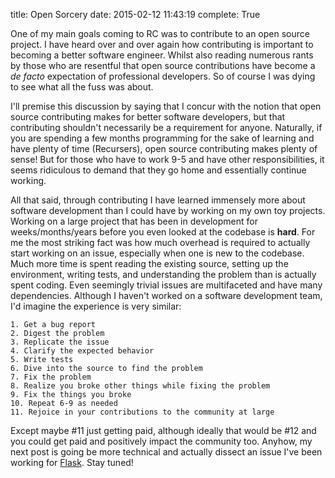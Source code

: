 title: Open Sorcery
date: 2015-02-12 11:43:19
complete: True

One of my main goals coming to RC was to contribute to an open source project. I have heard over and over again how contributing is important to becoming a better software engineer. Whilst also reading numerous rants by those who are resentful that open source contributions have become a *de facto* expectation of professional developers. So of course I was dying to see what all the fuss was about.

I'll premise this discussion by saying that I concur with the notion that open source contributing makes for better software developers, but that contributing shouldn't necessarily be a requirement for anyone. Naturally, if you are spending a few months programming for the sake of learning and have plenty of time (Recursers), open source contributing makes plenty of sense! But for those who have to work 9-5 and have other responsibilities, it seems ridiculous to demand that they go home and essentially continue working.

All that said, through contributing I have learned immensely more about software development than I could have by working on my own toy projects. Working on a large project that has been in development for weeks/months/years before you even looked at the codebase is **hard**. For me the most striking fact was how much overhead is required to actually start working on an issue, especially when one is new to the codebase. Much more time is spent reading the existing source, setting up the environment, writing tests, and understanding the problem than is actually spent coding. Even seemingly trivial issues are multifaceted and have many dependencies. Although I haven't worked on a software development team, I'd imagine the experience is very similar:

    1. Get a bug report
    2. Digest the problem
    3. Replicate the issue
    4. Clarify the expected behavior
    5. Write tests
    6. Dive into the source to find the problem
    7. Fix the problem
    8. Realize you broke other things while fixing the problem
    9. Fix the things you broke
    10. Repeat 6-9 as needed
    11. Rejoice in your contributions to the community at large

Except maybe #11 just getting paid, although ideally that would be #12 and you could get paid and positively impact the community too. Anyhow, my next post is going be more technical and actually dissect an issue I've been working for [Flask][1]. Stay tuned!

[1]: https://github.com/mitsuhiko/flask
